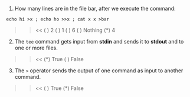 
1. How many lines are in the file bar, after we execute the command:

`echo hi >x ; echo ho >>x ; cat x x >bar`

>><<
( ) 2
( ) 1
( ) 6
( ) Nothing
(*) 4

2. The `tee` command gets input from **stdin** and sends it to
   **stdout** and to one or more files.

>><<
(*) True
( ) False

3. The `>` operator sends the output of one command as input to another command.

>><<
( ) True
(*) False

